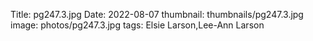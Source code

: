 Title: pg247.3.jpg
Date: 2022-08-07
thumbnail: thumbnails/pg247.3.jpg
image: photos/pg247.3.jpg
tags: Elsie Larson,Lee-Ann Larson
